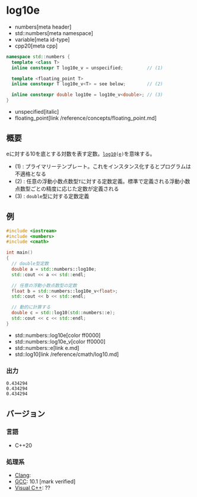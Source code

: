 # log10e
* numbers[meta header]
* std::numbers[meta namespace]
* variable[meta id-type]
* cpp20[meta cpp]

```cpp
namespace std::numbers {
  template <class T>
  inline constexpr T log10e_v = unspecified;         // (1)

  template <floating_point T>
  inline constexpr T log10e_v<T> = see below;        // (2)

  inline constexpr double log10e = log10e_v<double>; // (3)
}
```
* unspecified[italic]
* floating_point[link /reference/concepts/floating_point.md]

## 概要
eに対する10を底とする対数を表す定数。[`log10`](/reference/cmath/log10.md)`(`[`e`](e.md)`)`を意味する。


- (1) : プライマリーテンプレート。これをインスタンス化するとプログラムは不適格となる
- (2) : 任意の浮動小数点数型`T`に対する定数定義。標準で定義される浮動小数点数型ごとの精度に応じた定数が定義される
- (3) : `double`型に対する定数定義


## 例
```cpp example
#include <iostream>
#include <numbers>
#include <cmath>

int main()
{
  // double型定数
  double a = std::numbers::log10e;
  std::cout << a << std::endl;

  // 任意の浮動小数点数型の定数
  float b = std::numbers::log10e_v<float>;
  std::cout << b << std::endl;

  // 動的に計算する
  double c = std::log10(std::numbers::e);
  std::cout << c << std::endl;
}
```
* std::numbers::log10e[color ff0000]
* std::numbers::log10e_v[color ff0000]
* std::numbers::e[link e.md]
* std::log10[link /reference/cmath/log10.md]

### 出力
```
0.434294
0.434294
0.434294
```

## バージョン
### 言語
- C++20

### 処理系
- [Clang](/implementation.md#clang):
- [GCC](/implementation.md#gcc): 10.1 [mark verified]
- [Visual C++](/implementation.md#visual_cpp): ??
